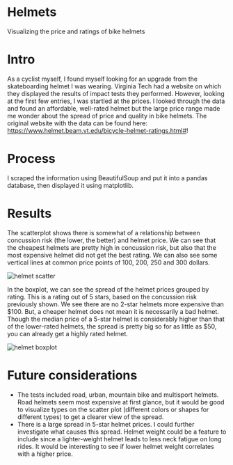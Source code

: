 # Helmets
Visualizing the price and ratings of bike helmets

# Intro
As a cyclist myself, I found myself looking for an upgrade from the skateboarding helmet I was wearing. Virginia Tech had a website on which they displayed the results of impact tests they performed. 
However, looking at the first few entries, I was startled at the prices. I looked through the data and found an affordable, well-rated helmet but the large price range made me wonder about the spread of price and quality in bike helmets. The original website with the data can be found here: https://www.helmet.beam.vt.edu/bicycle-helmet-ratings.html#!

# Process
I scraped the information using BeautifulSoup and put it into a pandas database, then displayed it using matplotlib.

# Results
The scatterplot shows there is somewhat of a relationship between concussion risk (the lower, the better) and helmet price. We can see that the cheapest helmets are pretty high in concussion risk, but also that the most expensive helmet did not get the best rating. We can also see some vertical lines at common price points of 100, 200, 250 and 300 dollars.

![helmet scatter](https://github.com/djboek42/helmets/assets/78880986/964139de-41d1-4019-863d-e3628db75f82)

In the boxplot, we can see the spread of the helmet prices grouped by rating. This is a rating out of 5 stars, based on the concussion risk previously shown. We see there are no 2-star helmets more expensive than $100. But, a cheaper helmet does not mean it is necessarily a bad helmet. Though the median price of a 5-star helmet is considerably higher than that of the lower-rated helmets, the spread is pretty big so for as little as $50, you can already get a highly rated helmet.

![helmet boxplot](https://github.com/djboek42/helmets/assets/78880986/7a7abd25-4f6d-490d-bdf1-05b93e9cd57a)

# Future considerations
- The tests included road, urban, mountain bike and multisport helmets. Road helmets seem most expensive at first glance, but it would be good to visualize types on the scatter plot (different colors or shapes for different types) to get a clearer view of the spread.
- There is a large spread in 5-star helmet prices. I could further investigate what causes this spread. Helmet weight could be a feature to include since a lighter-weight helmet leads to less neck fatigue on long rides. It would be interesting to see if lower helmet weight correlates with a higher price.
